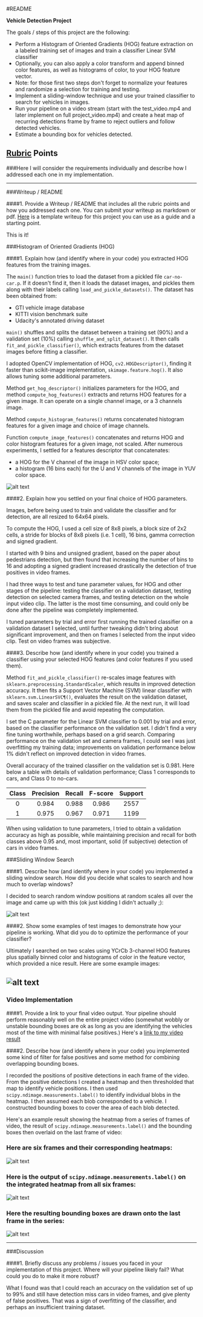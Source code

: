 #README

**Vehicle Detection Project**

The goals / steps of this project are the following:

* Perform a Histogram of Oriented Gradients (HOG) feature extraction on a labeled training set of images and train a classifier Linear SVM classifier
* Optionally, you can also apply a color transform and append binned color features, as well as histograms of color, to your HOG feature vector. 
* Note: for those first two steps don't forget to normalize your features and randomize a selection for training and testing.
* Implement a sliding-window technique and use your trained classifier to search for vehicles in images.
* Run your pipeline on a video stream (start with the test_video.mp4 and later implement on full project_video.mp4) and create a heat map of recurring detections frame by frame to reject outliers and follow detected vehicles.
* Estimate a bounding box for vehicles detected.

[//]: # (Image References)
[image1]: ./examples/car_not_car.png
[image2]: ./examples/HOG_example.jpg
[image3]: ./examples/sliding_windows.jpg
[image4]: ./examples/sliding_window.jpg
[image5]: ./examples/bboxes_and_heat.png
[image6]: ./examples/labels_map.png
[image7]: ./examples/output_bboxes.png
[video1]: ./project_video.mp4

## [Rubric](https://review.udacity.com/#!/rubrics/513/view) Points
###Here I will consider the requirements individually and describe how I addressed each one in my implementation.  

---
###Writeup / README

####1. Provide a Writeup / README that includes all the rubric points and how you addressed each one.  You can submit your writeup as markdown or pdf.  [Here](https://github.com/udacity/CarND-Vehicle-Detection/blob/master/writeup_template.md) is a template writeup for this project you can use as a guide and a starting point.  

This is it!

###Histogram of Oriented Gradients (HOG)

####1. Explain how (and identify where in your code) you extracted HOG features from the training images.

The `main()` function tries to load the dataset from a pickled file `car-no-car.p`. If it doesn't find it, then it loads the dataset images, and pickles them along with their labels calling `load_and_pickle_datasets()`. The dataset has been obtained from:
 
 * GTI vehicle image database
 * KITTI vision benchmark suite
 * Udacity's annotated driving dataset
 
`main()` shuffles and splits the dataset between a training set (90%) and a validation set (10%) calling `shuffle_and_split_dataset()`. It then calls `fit_and_pickle_classifier()`, which extracts features from the dataset images before fitting a classifier. 

I adopted OpenCV implementation of HOG, `cv2.HOGDescriptor()`, finding it faster than scikit-image implementation, `skimage.feature.hog()`. It also allows tuning some additional parameters.

Method `get_hog_descriptor()` initializes parameters for the HOG, and method `compute_hog_features()` extracts and returns HOG features for a given image. It can operate on a single channel image, or a 3 channels image.

Method `compute_histogram_features()` returns concatenated histogram features for a given image and choice of image channels.
 
Function `compute_image_features()` concatenates and returns HOG and color histogram features for a given image, not scaled. After numerous experiments, I settled for a features descriptor that concatenates:
  * a HOG for the V channel of the image in HSV color space;
  * a histogram (16 bins each) for the U and V channels of the image in YUV color space.

![alt text][image2]

####2. Explain how you settled on your final choice of HOG parameters.

Images, before being used to train and validate the classifier and for detection, are all resized to 64x64 pixels.

To compute the HOG, I used a cell size of 8x8 pixels, a block size of 2x2 cells, a stride for blocks of 8x8 pixels (i.e. 1 cell), 16 bins, gamma correction and signed gradient.

I started with 9 bins and unsigned gradient, based on the paper about pedestrians detection, but then found that increasing the number of bins to 16 and adopting a signed gradient increased drastically the detection of true positives in video frames. 

I had three ways to test and tune parameter values, for HOG and other stages of the pipeline: testing the classifier on a validation dataset, testing detection on selected camera frames, and testing detection on the whole input video clip. The latter is the most time consuming, and could only be done after the pipeline was completely implemented. 
  
I tuned parameters by trial and error first running the trained classifier on a validation dataset I selected,  until further tweaking didn't bring about significant improvement, and then on frames I selected from the input video clip. Test on video frames was subjective.


####3. Describe how (and identify where in your code) you trained a classifier using your selected HOG features (and color features if you used them).


Method `fit_and_pickle_classifier()` re-scales image features with `sklearn.preprocessing.StandardScaler`, which results in improved detection accuracy. It then fits a Support Vector Machine (SVM) linear classifier with `sklearn.svm.LinearSVC¶()`, evaluates the result on the validation dataset, and saves scaler and classifier in a pickled file. At the next run, it will load them from the pickled file and avoid repeating the computation.
 
 I set the C parameter for the Linear SVM classifier to 0.001 by trial and error, based on the classifier performance on the validation set. I didn't find a very fine tuning worthwhile, perhaps based on a grid search. Comparing performance on the validation set and camera frames, I could see I was just overfitting my training data; improvements on validation performance below 1% didn't reflect on improved detection in video frames.
   
Overall accuracy of the trained classifier on the validation set is 0.981. Here below a table with details of validation performance; Class 1 corresponds to cars, and Class 0 to no-cars.


| Class | Precision | Recall | F-score | Support |
|:-------:|:-----------:|:--------:|:---------:|:---------:|
|   0   |   0.984   | 0.988  |  0.986  |   2557  |
|   1   |   0.975   | 0.967  |  0.971  |   1199  |

When using validation to tune parameters, I tried to obtain a validation accuracy as high as possible, while maintaining precision and recall for both classes above 0.95 and, most important, solid (if subjective) detection of cars in video frames.


###Sliding Window Search

####1. Describe how (and identify where in your code) you implemented a sliding window search.  How did you decide what scales to search and how much to overlap windows?

I decided to search random window positions at random scales all over the image and came up with this (ok just kidding I didn't actually ;):

![alt text][image3]

####2. Show some examples of test images to demonstrate how your pipeline is working.  What did you do to optimize the performance of your classifier?

Ultimately I searched on two scales using YCrCb 3-channel HOG features plus spatially binned color and histograms of color in the feature vector, which provided a nice result.  Here are some example images:

![alt text][image4]
---

### Video Implementation

####1. Provide a link to your final video output.  Your pipeline should perform reasonably well on the entire project video (somewhat wobbly or unstable bounding boxes are ok as long as you are identifying the vehicles most of the time with minimal false positives.)
Here's a [link to my video result](./project_video.mp4)


####2. Describe how (and identify where in your code) you implemented some kind of filter for false positives and some method for combining overlapping bounding boxes.

I recorded the positions of positive detections in each frame of the video.  From the positive detections I created a heatmap and then thresholded that map to identify vehicle positions.  I then used `scipy.ndimage.measurements.label()` to identify individual blobs in the heatmap.  I then assumed each blob corresponded to a vehicle.  I constructed bounding boxes to cover the area of each blob detected.  

Here's an example result showing the heatmap from a series of frames of video, the result of `scipy.ndimage.measurements.label()` and the bounding boxes then overlaid on the last frame of video:

### Here are six frames and their corresponding heatmaps:

![alt text][image5]

### Here is the output of `scipy.ndimage.measurements.label()` on the integrated heatmap from all six frames:
![alt text][image6]

### Here the resulting bounding boxes are drawn onto the last frame in the series:
![alt text][image7]



---

###Discussion

####1. Briefly discuss any problems / issues you faced in your implementation of this project.  Where will your pipeline likely fail?  What could you do to make it more robust?

 What I found was that I could reach an accuracy on the validation set of up to 99% and still have detection miss cars in video frames, and give plenty of false positives. That was a sign of overfitting of the classifier, and perhaps an insufficient training dataset.
